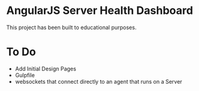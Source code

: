 AngularJS Server Health Dashboard 
===================================

This project has been built to educational purposes. 

To Do
=====

* Add Initial Design Pages
* Gulpfile
* websockets that connect directly to an agent that runs on a Server